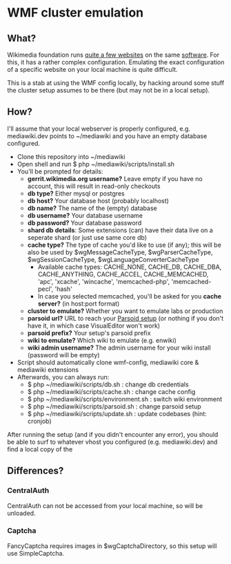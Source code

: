# WMF cluster emulation

## What?
Wikimedia foundation runs [quite a few websites](https://wikimediafoundation.org/wiki/Our_projects) on the same [software](http://www.mediawiki.org).
For this, it has a rather complex configuration. Emulating the exact configuration of a specific website on your local machine is quite difficult.

This is a stab at using the WMF config locally, by hacking around some stuff the cluster setup assumes to be there (but may not be in a local setup).

## How?
I'll assume that your local webserver is properly configured, e.g. mediawiki.dev points to ~/mediawiki and you have an empty database configured.

* Clone this repository into ~/mediawiki
* Open shell and run $ php ~/mediawiki/scripts/install.sh
* You'll be prompted for details:
    * **gerrit.wikimedia.org username?** Leave empty if you have no account, this will result in read-only checkouts
    * **db type?** Either mysql or postgres
    * **db host?** Your database host (probably localhost)
    * **db name?** The name of the (empty) database
    * **db username?** Your database username
    * **db password?** Your database password
    * **shard db details**: Some extensions (can) have their data live on a seperate shard (or just use same core db)
    * **cache type?** The type of cache you'd like to use (if any); this will be also be used by $wgMessageCacheType, $wgParserCacheType, $wgSessionCacheType, $wgLanguageConverterCacheType
        * Available cache types: CACHE_NONE, CACHE_DB, CACHE_DBA, CACHE_ANYTHING, CACHE_ACCEL, CACHE_MEMCACHED, 'apc', 'xcache', 'wincache', 'memcached-php', 'memcached-pecl', 'hash'
        * In case you selected memcached, you'll be asked for you **cache server?** (in host:port format)
    * **cluster to emulate?** Whether you want to emulate labs or production
    * **parsoid url?** URL to reach your [Parsoid setup](https://www.mediawiki.org/wiki/Parsoid#Parsoid_setup) (or nothing if you don't have it, in which case VisualEditor won't work)
    * **parsoid prefix?** Your setup's parsoid prefix
    * **wiki to emulate?** Which wiki to emulate (e.g. enwiki)
    * **wiki admin username?** The admin username for your wiki install (password will be empty)
* Script should automatically clone wmf-config, mediawiki core & mediawiki extensions
* Afterwards, you can always run:
    * $ php ~/mediawiki/scripts/db.sh : change db credentials
    * $ php ~/mediawiki/scripts/cache.sh : change cache config
    * $ php ~/mediawiki/scripts/environment.sh : switch wiki environment
    * $ php ~/mediawiki/scripts/parsoid.sh : change parsoid setup
    * $ php ~/mediawiki/scripts/update.sh : update codebases (hint: cronjob)

After running the setup (and if you didn't encounter any error), you should be able to surf to whatever vhost you configured (e.g. mediawiki.dev) and find a local copy of the

## Differences?

### CentralAuth
CentralAuth can not be accessed from your local machine, so will be unloaded.

### Captcha
FancyCaptcha requires images in $wgCaptchaDirectory, so this setup will use SimpleCaptcha.
